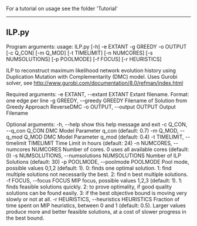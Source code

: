 For a tutorial on usage see the folder 'Tutorial'

------
ILP.py
------

Program arguments:
usage: ILP.py [-h] -e EXTANT -g GREEDY -o OUTPUT [-c Q_CON] [-m Q_MOD]
              [-t TIMELIMIT] [-n NUMCORES] [-s NUMSOLUTIONS] [-p POOLMODE]
              [-f FOCUS] [-r HEURISTICS]

ILP to reconstruct maximum likelihood network evolution history using
Duplication Mutation with Complementarity (DMC) model. Uses Gurobi solver, see
http://www.gurobi.com/documentation/8.0/refman/index.html

Required arguments:
  -e EXTANT, --extant EXTANT
                        Extant filename. Format: one edge per line
  -g GREEDY, --greedy GREEDY
                        Filename of Solution from Greedy Approach ReverseDMC
  -o OUTPUT, --output OUTPUT
                        Output Filename

Optional arguments:
  -h, --help            show this help message and exit
  -c Q_CON, --q_con Q_CON
                        DMC Model Parameter q_con (default: 0.7)
  -m Q_MOD, --q_mod Q_MOD
                        DMC Model Parameter q_mod (default: 0.4)
  -t TIMELIMIT, --timelimit TIMELIMIT
                        Time Limit in hours (default: 24)
  -n NUMCORES, --numcores NUMCORES
                        Number of cores. 0 uses all available cores (default:
                        0)
  -s NUMSOLUTIONS, --numsolutions NUMSOLUTIONS
                        Number of ILP Solutions (default: 30)
  -p POOLMODE, --poolmode POOLMODE
                        Pool mode, possible values 0,1,2 (default: 1). 0:
                        finds one optimal solution. 1: find multiple solutions
                        not necessarily the best. 2: find n best multiple
                        solutions.
  -f FOCUS, --focus FOCUS
                        MIP focus, possible values 1,2,3 (default: 1). 1:
                        finds feasible solutions quickly. 2: to prove
                        optimality, if good quality solutions can be found
                        easily. 3: if the best objective bound is moving very
                        slowly or not at all.
  -r HEURISTICS, --heuristics HEURISTICS
                        Fraction of time spent on MIP heuristics, between 0
                        and 1 (default: 0.5). Larger values produce more and
                        better feasible solutions, at a cost of slower
                        progress in the best bound.

